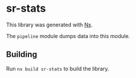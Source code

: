 # sr-stats

This library was generated with [Nx](https://nx.dev).

The `pipeline` module dumps data into this module.

## Building

Run `nx build sr-stats` to build the library.
